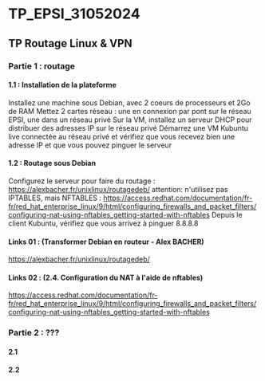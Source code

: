 # TP_EPSI_31052024
## TP Routage Linux & VPN
### Partie 1 : routage
#### 1.1 : Installation de la plateforme
Installez une machine sous Debian, avec 2 coeurs de processeurs et 2Go de RAM
Mettez 2 cartes réseau : une en connexion par pont sur le réseau EPSI, une dans un réseau privé
Sur la VM, installez un serveur DHCP pour distribuer des adresses IP sur le réseau privé
Démarrez une VM Kubuntu live connectée au réseau privé et vérifiez que vous recevez bien une adresse IP et que vous pouvez pinguer le serveur

#### 1.2 : Routage sous Debian
Configurez le serveur pour faire du routage : https://alexbacher.fr/unixlinux/routagedeb/ attention: n'utilisez pas IPTABLES, mais NFTABLES : https://access.redhat.com/documentation/fr-fr/red_hat_enterprise_linux/9/html/configuring_firewalls_and_packet_filters/configuring-nat-using-nftables_getting-started-with-nftables
Depuis le client Kubuntu, vérifiez que vous arrivez à pinguer 8.8.8.8

#### Links 01 : (Transformer Debian en routeur - Alex BACHER)
https://alexbacher.fr/unixlinux/routagedeb/

#### Links 02 : (2.4. Configuration du NAT à l'aide de nftables)
https://access.redhat.com/documentation/fr-fr/red_hat_enterprise_linux/9/html/configuring_firewalls_and_packet_filters/configuring-nat-using-nftables_getting-started-with-nftables

### Partie 2 : ???


#### 2.1


#### 2.2
